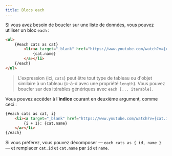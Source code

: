 ```yaml
---
title: Blocs each
---
```


Si vous avez besoin de boucler sur une liste de données, vous pouvez utiliser un bloc `each` :

```html
<ul>
	{#each cats as cat}
		<li><a target="_blank" href="https://www.youtube.com/watch?v={cat.id}" rel="noreferrer">
			{cat.name}
		</a></li>
	{/each}
</ul>
```

> L'expression (ici, `cats`) peut être tout type de tableau ou d'objet similaire à un tableau (c-à-d avec une propriété `length`). Vous pouvez boucler sur des itérables génériques avec `each [... iterable]`.

Vous pouvez accéder à l'**indice** courant en deuxième argument, comme ceci :

```html
{#each cats as cat, i}
	<li><a target="_blank" href="https://www.youtube.com/watch?v={cat.id}" rel="noreferrer">
		{i + 1}: {cat.name}
	</a></li>
{/each}
```

Si vous préférez, vous pouvez décomposer — `each cats as { id, name }` — et remplacer `cat.id` et `cat.name` par `id` et `name`.

